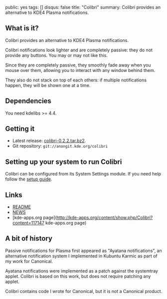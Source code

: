 public: yes
tags: []
disqus: false
title: "Colibri"
summary: Colibri provides an alternative to KDE4 Plasma notifications.

## What is it?

Colibri provides an alternative to KDE4 Plasma notifications.

Colibri notifications look lighter and are completely passive: they do not
provide any buttons. You may or may not like this.

Since they are completely passive, they smoothly fade away when you mouse over
them, allowing you to interact with any window behind them.

They also do not stack on top of each others: if multiple notifications happen,
they will be shown one at a time.

## Dependencies

You need kdelibs >= 4.4.

## Getting it

- Latest release: [colibri-0.2.2.tar.bz2](colibri-0.2.2.tar.bz2).
- Git repository: `git://anongit.kde.org/colibri`

## Setting up your system to run Colibri

Colibri can be configured from its System Settings module.
If you need help follow the [setup guide](setup).

## Links

- [README](https://projects.kde.org/projects/playground/base/colibri/repository/revisions/master/entry/README)
- [NEWS](https://projects.kde.org/projects/playground/base/colibri/repository/revisions/master/entry/NEWS)
- [kde-apps.org page](http://kde-apps.org/content/show.php/Colibri?content=117147 kde-apps.org page)

## A bit of history

Passive notifications for Plasma first appeared as "Ayatana notifications", an
alternative notification system I implemented in Kubuntu Karmic as part of my
work for Canonical.

Ayatana notifications were implemented as a patch against the systemtray
applet. Colibri is based on this work, but does not require patching any
applet.

Colibri contains code I wrote for Canonical, but it is not a Canonical product.
